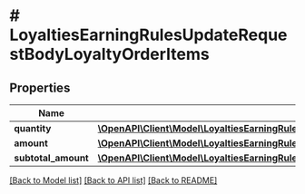 # # LoyaltiesEarningRulesUpdateRequestBodyLoyaltyOrderItems

## Properties

Name | Type | Description | Notes
------------ | ------------- | ------------- | -------------
**quantity** | [**\OpenAPI\Client\Model\LoyaltiesEarningRulesUpdateRequestBodyLoyaltyOrderItemsQuantity**](LoyaltiesEarningRulesUpdateRequestBodyLoyaltyOrderItemsQuantity.md) |  | [optional]
**amount** | [**\OpenAPI\Client\Model\LoyaltiesEarningRulesUpdateRequestBodyLoyaltyOrderItemsAmount**](LoyaltiesEarningRulesUpdateRequestBodyLoyaltyOrderItemsAmount.md) |  | [optional]
**subtotal_amount** | [**\OpenAPI\Client\Model\LoyaltiesEarningRulesUpdateRequestBodyLoyaltyOrderItemsSubtotalAmount**](LoyaltiesEarningRulesUpdateRequestBodyLoyaltyOrderItemsSubtotalAmount.md) |  | [optional]

[[Back to Model list]](../../README.md#models) [[Back to API list]](../../README.md#endpoints) [[Back to README]](../../README.md)
